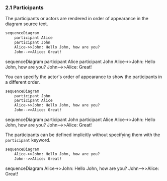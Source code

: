 ### 2.1 Participants

The participants or actors are rendered in order of appearance in the diagram source text.

~~~markdown
sequenceDiagram
    participant Alice
    participant John
    Alice->>John: Hello John, how are you?
    John-->>Alice: Great!
~~~

<div class="mermaid">
sequenceDiagram
    participant Alice
    participant John
    Alice->>John: Hello John, how are you?
    John-->>Alice: Great!
</div>

You can specify the actor's order of appearance to show the participants in a different order.

~~~markdown
sequenceDiagram
    participant John
    participant Alice
    Alice->>John: Hello John, how are you?
    John-->>Alice: Great!
~~~

<div class="mermaid">
sequenceDiagram
    participant John
    participant Alice
    Alice->>John: Hello John, how are you?
    John-->>Alice: Great!
</div>

The participants can be defined implicitly without specifying them with the `participant` keyword.

~~~markdown
sequenceDiagram
    Alice->>John: Hello John, how are you?
    John-->>Alice: Great!
~~~

<div class="mermaid">
sequenceDiagram
    Alice->>John: Hello John, how are you?
    John-->>Alice: Great!
</div>


